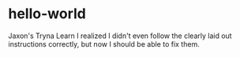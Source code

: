 # hello-world
Jaxon's Tryna Learn
I realized I didn't even follow the clearly laid out instructions correctly, but now I should be able to fix them.
